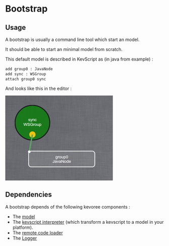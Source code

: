 # Bootstrap
## Usage
A bootstrap is usually a command line tool which start an model.

It should be able to start an minimal model from scratch.

This default model is described in KevScript as (in java from example) :
```
add group0 : JavaNode
add sync : WSGroup
attach group0 sync
```

And looks like this in the editor :

![Bootstrap model](bootstrap_editor_snap.png)

## Dependencies
A bootstrap depends of the following kevoree components :
 * The [model](model.md)
 * The [kevscript interpreter](kevscript.md) (which transform a kevscript to a model in your platform).
 * The [remote code loader](remote_code_loader.md)
 * The [Logger](logger.md)
